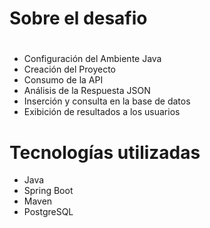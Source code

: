 # Sobre el desafio <h1>

* Configuración del Ambiente Java
* Creación del Proyecto
* Consumo de la API
* Análisis de la Respuesta JSON
* Inserción y consulta en la base de datos
* Exibición de resultados a los usuarios

# Tecnologías utilizadas

* Java
* Spring Boot
* Maven
* PostgreSQL

